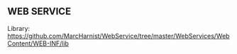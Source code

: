 ## WEB SERVICE
Library: https://github.com/MarcHarnist/WebService/tree/master/WebServices/WebContent/WEB-INF/lib
